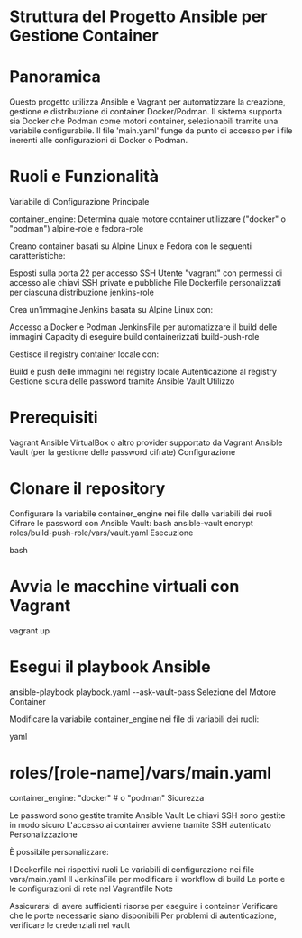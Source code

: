 # Struttura del Progetto Ansible per Gestione Container

# Panoramica

Questo progetto utilizza Ansible e Vagrant per automatizzare la creazione, gestione e distribuzione di container Docker/Podman. Il sistema supporta sia Docker che Podman come motori container, selezionabili tramite una variabile configurabile. Il file 'main.yaml' funge da punto di accesso per i file inerenti alle configurazioni di Docker o Podman.




# Ruoli e Funzionalità

Variabile di Configurazione Principale

container_engine: Determina quale motore container utilizzare ("docker" o "podman")
alpine-role e fedora-role

Creano container basati su Alpine Linux e Fedora con le seguenti caratteristiche:

Esposti sulla porta 22 per accesso SSH
Utente "vagrant" con permessi di accesso alle chiavi SSH private e pubbliche
File Dockerfile personalizzati per ciascuna distribuzione
jenkins-role

Crea un'immagine Jenkins basata su Alpine Linux con:

Accesso a Docker e Podman
JenkinsFile per automatizzare il build delle immagini
Capacity di eseguire build containerizzati
build-push-role

Gestisce il registry container locale con:

Build e push delle immagini nel registry locale
Autenticazione al registry
Gestione sicura delle password tramite Ansible Vault
Utilizzo

# Prerequisiti

Vagrant
Ansible
VirtualBox o altro provider supportato da Vagrant
Ansible Vault (per la gestione delle password cifrate)
Configurazione

# Clonare il repository
Configurare la variabile container_engine nei file delle variabili dei ruoli
Cifrare le password con Ansible Vault:
bash
ansible-vault encrypt roles/build-push-role/vars/vault.yaml
Esecuzione

bash
# Avvia le macchine virtuali con Vagrant
vagrant up

# Esegui il playbook Ansible
ansible-playbook playbook.yaml --ask-vault-pass
Selezione del Motore Container

Modificare la variabile container_engine nei file di variabili dei ruoli:

yaml
# roles/[role-name]/vars/main.yaml
container_engine: "docker"  # o "podman"
Sicurezza

Le password sono gestite tramite Ansible Vault
Le chiavi SSH sono gestite in modo sicuro
L'accesso ai container avviene tramite SSH autenticato
Personalizzazione

È possibile personalizzare:

I Dockerfile nei rispettivi ruoli
Le variabili di configurazione nei file vars/main.yaml
Il JenkinsFile per modificare il workflow di build
Le porte e le configurazioni di rete nel Vagrantfile
Note

Assicurarsi di avere sufficienti risorse per eseguire i container
Verificare che le porte necessarie siano disponibili
Per problemi di autenticazione, verificare le credenziali nel vault
